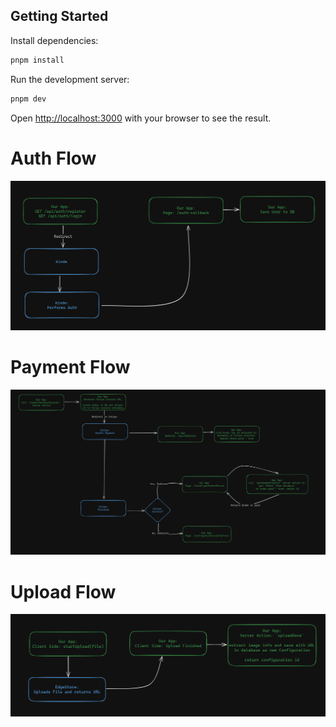 ## Getting Started

Install dependencies:

```bash
pnpm install
```

Run the development server:

```bash
pnpm dev
```

Open [http://localhost:3000](http://localhost:3000) with your browser to see the result.

# Auth Flow

![image info](./imgs/auth-flow.png)

# Payment Flow

![image info](./imgs/payment-flow.png)

# Upload Flow

![image info](./imgs/upload-flow.png)
